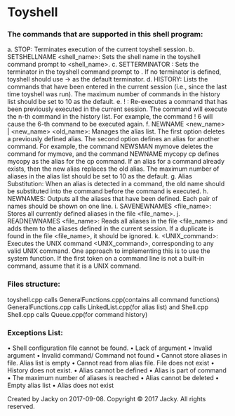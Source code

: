 # Toyshell

### The commands that are supported in this shell program:
a. STOP: 
Terminates execution of the current toyshell session.
b. SETSHELLNAME <shell_name>: 
Sets the shell name in the toyshell command prompt to <shell_name>.
c. SETTERMINATOR <terminator>: 
Sets the terminator in the toyshell command prompt to <terminator>. If no terminator is defined, toyshell should use -> as the default terminator.
d. HISTORY: 
Lists the commands that have been entered in the current session (i.e., since the last time toyshell was run). The maximum number of commands in the history list should be set to 10 as the default.
e. ! <n>: 
Re-executes a command that has been previously executed in the current session. The command will execute the n-th command in the history list. For example, the command ! 6 will cause the 6-th command to be executed again.
f. NEWNAME <new_name> | <new_name> <old_name>: 
Manages the alias list. The first option deletes a previously defined alias. The second option defines an alias for another command. For example, the command NEWSMAN mymove deletes the command for mymove, and the command NEWNAME mycopy cp defines mycopy as the alias for the cp command. If an alias for a command already exists, then the new alias replaces the old alias. The maximum number of aliases in the alias list should be set to 10 as the default.
g. Alias Substitution: 
When an alias is detected in a command, the old name should be substituted into the command before the command is executed.
h. NEWNAMES: 
Outputs all the aliases that have been defined. Each pair of names should be shown on one line.
i. SAVENEWNAMES <file_name>: 
Stores all currently defined aliases in the file <file_name>.
j. READNEWNAMES <file_name>: 
Reads all aliases in the file <file_name> and adds them to the aliases defined in the current session. If a duplicate is found in the file <file_name>, it should be ignored.
k. <UNIX_command>: 
Executes the UNIX command <UNIX_command>, corresponding to any valid UNIX command. One approach to implementing this is to use the system function. If the first token on a command line is not a built-in command, assume that it is a UNIX command.



### Files structure:
toyshell.cpp calls GeneralFunctions.cpp(contains all command functions)
GeneralFunctions.cpp calls LinkedList.cpp(for alias list) and Shell.cpp
Shell.cpp calls Queue.cpp(for command history)

### Exceptions List:
• Shell configuration file cannot be found.
• Lack of argument
• Invalid argument
• Invalid command/ Command not found
• Cannot store aliases in file. Alias list is empty
• Cannot read from alias file. File does not exist
• History does not exist.
• Alias cannot be defined
  • Alias is part of command
  • The maximum number of aliases is reached
• Alias cannot be deleted
  • Empty alias list
  • Alias does not exist


Created by Jacky on 2017-09-08.
Copyright © 2017 Jacky. All rights reserved.
